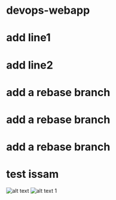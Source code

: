 # devops-webapp
# add line1
# add line2
 
# add a rebase branch
# add a rebase branch
# add a rebase branch
# test issam 
![alt text](./docs/webapp.png "Java servlet based sample WebApp")
![alt text](./docs/webapp.png "Java servlet based sample WebApp")
1
